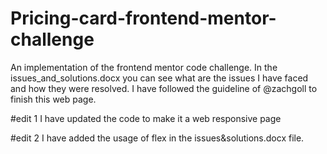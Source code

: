 # Pricing-card-frontend-mentor-challenge
An implementation of the frontend mentor code challenge. 
In the issues_and_solutions.docx you can see what are the issues I have faced and how they were resolved. 
I have followed the guideline of @zachgoll to finish this web page. 

#edit 1
I have updated the code to make it a web responsive page 

#edit 2
I have added the usage of flex in the issues&solutions.docx file.
